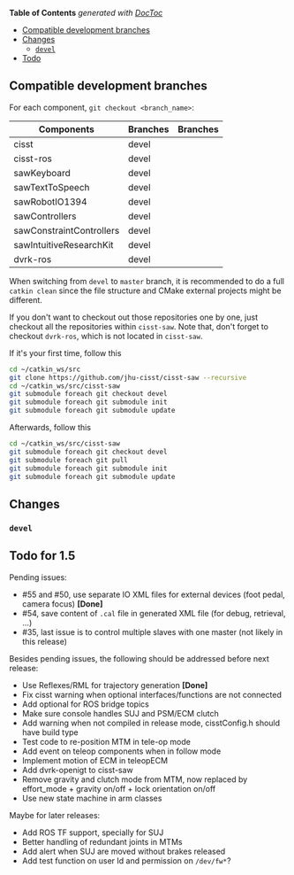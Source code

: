 <!-- START doctoc generated TOC please keep comment here to allow auto update -->
<!-- DON'T EDIT THIS SECTION, INSTEAD RE-RUN doctoc TO UPDATE -->
**Table of Contents**  *generated with [DocToc](https://github.com/thlorenz/doctoc)*

- [Compatible development branches](#compatible-development-branches)
- [Changes](#changes)
  - [`devel`](#devel)
- [Todo](#todo)

<!-- END doctoc generated TOC please keep comment here to allow auto update -->

## Compatible development branches

For each component, `git checkout <branch_name>`:

| Components               | Branches      | Branches     |
| ------------------------ | ------------- |------------- |
| cisst                    | devel         |         |
| cisst-ros                | devel         |         |
| sawKeyboard              | devel         |         |
| sawTextToSpeech          | devel         |         |
| sawRobotIO1394           | devel         |         |
| sawControllers           | devel         |         |
| sawConstraintControllers | devel         |         |
| sawIntuitiveResearchKit  | devel         |         |
| dvrk-ros                 | devel         |         |

When switching from `devel` to `master` branch, it is recommended to do a full `catkin clean` since the file structure and CMake external projects might be different.

If you don't want to checkout out those repositories one by one, just checkout all the repositories within `cisst-saw`. Note that, don't forget to checkout `dvrk-ros`, which is not located in `cisst-saw`.

If it's your first time, follow this

```bash
cd ~/catkin_ws/src
git clone https://github.com/jhu-cisst/cisst-saw --recursive
cd ~/catkin_ws/src/cisst-saw
git submodule foreach git checkout devel
git submodule foreach git submodule init
git submodule foreach git submodule update
```

Afterwards, follow this

```bash
cd ~/catkin_ws/src/cisst-saw
git submodule foreach git checkout devel
git submodule foreach git pull
git submodule foreach git submodule init
git submodule foreach git submodule update
```

## Changes

### `devel`

## Todo for 1.5

Pending issues:
* #55 and #50, use separate IO XML files for external devices (foot pedal, camera focus) **[Done]**
* #54, save content of `.cal` file in generated XML file (for debug, retrieval, ...)
* #35, last issue is to control multiple slaves with one master (not likely in this release)

Besides pending issues, the following should be addressed before next release:
* Use Reflexes/RML for trajectory generation **[Done]**
* Fix cisst warning when optional interfaces/functions are not connected
* Add optional for ROS bridge topics
* Make sure console handles SUJ and PSM/ECM clutch
* Add warning when not compiled in release mode, cisstConfig.h should have build type
* Test code to re-position MTM in tele-op mode
* Add event on teleop components when in follow mode
* Implement motion of ECM in teleopECM
* Add dvrk-openigt to cisst-saw
* Remove gravity and clutch mode from MTM, now replaced by effort_mode + gravity on/off + lock orientation on/off
* Use new state machine in arm classes

Maybe for later releases:
* Add ROS TF support, specially for SUJ
* Better handling of redundant joints in MTMs
* Add alert when SUJ are moved without brakes released
* Add test function on user Id and permission on `/dev/fw*`?